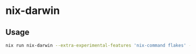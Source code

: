 # nix-darwin

## Usage

```sh
nix run nix-darwin --extra-experimental-features 'nix-command flakes' -- switch --flake .#"MacBook"
```
